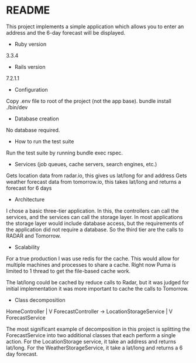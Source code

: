# README

This project implements a simple application which allows you to enter an address and the
6-day forecast will be displayed.

* Ruby version

3.3.4

* Rails version

7.2.1.1

* Configuration

Copy .env file to root of the project (not the app base).
bundle install
./bin/dev

* Database creation

No database required.

* How to run the test suite

Run the test suite by running bundle exec rspec.

* Services (job queues, cache servers, search engines, etc.)

Gets location data from radar.io, this gives us lat/long for and address
Gets weather forecast data from tomorrow.io, this takes lat/long and returns a forecast for 6 days

* Architecture

I chose a basic three-tier application. In this, the controllers can call the services, and the services
can call the storage layer. In most applications the storage layer would include database access, but
the requirements of the application did not require a database. So the third tier are the calls to 
RADAR and Tomorrow.

* Scalability

For a true production I was use redis for the cache. This would allow for multiple machines and 
processes to share a cache. Right now Puma is limited to 1 thread to get the file-based cache
work.

The lat/long could be cached by reduce calls to Radar, but it was judged for initial implementation
it was more important to cache the calls to Tomorrow.

* Class decomposition

HomeController 
|
V 
ForecastController -> LocationStorageService
|
V 
ForecastService                                         

The most significant example of decomposition in this project is splitting the ForecastService into 
two additional classes that each perform a single action. For the LocationStorage service, it take an 
address and returns lat/long. For the WeatherStorageService, it take a lat/long and returns a 6 day 
forecast.

